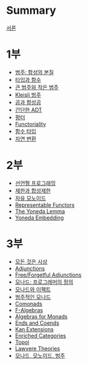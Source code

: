 # Summary

[서론](./intro/introduction.md)

# 1부

- [범주: 합성의 본질](./part1/ch01/1.md)
- [타입과 함수](./part1/ch02/2.md)
- [큰 범주와 작은 범주](./part1/ch03/3.md)
- [Kleisli 범주]()
- [곱과 합성곱]()
- [간단한 ADT]()
- [펑터]()
- [Functoriality]()
- [함수 타입]()
- [자연 변환]()

# 2부

- [선언형 프로그래밍]()
- [제한과 합성제한]()
- [자유 모노이드]()
- [Representable Functors]()
- [The Yoneda Lemma]()
- [Yoneda Embedding]()

# 3부

- [모든 것은 사상]()
- [Adjunctions]()
- [Free/Forgetful Adjunctions]()
- [모나드: 프로그래머의 정의]()
- [모나드와 이펙트]()
- [범주적인 모나드]()
- [Comonads]()
- [F-Algebras]()
- [Algebras for Monads]()
- [Ends and Coends]()
- [Kan Extensions]()
- [Enriched Categories]()
- [Topoi]()
- [Lawvere Theories]()
- [모나드, 모노이드, 범주]()